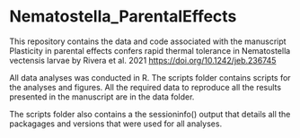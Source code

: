 # Nematostella_ParentalEffects
This repository contains the data and code associated with the manuscript Plasticity in parental effects confers rapid thermal tolerance in Nematostella vectensis larvae by Rivera et al. 2021 https://doi.org/10.1242/jeb.236745 

All data analyses was conducted in R. The scripts folder contains scripts for the analyses and figures. All the required data to reproduce all the results presented in the manuscript are in the data folder. 

The scripts folder also contains a the sessioninfo() output that details all the packagages and versions that were used for all analyses. 
